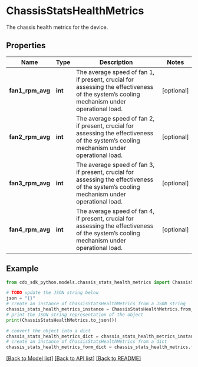 # ChassisStatsHealthMetrics

The chassis health metrics for the device.

## Properties

Name | Type | Description | Notes
------------ | ------------- | ------------- | -------------
**fan1_rpm_avg** | **int** | The average speed of fan 1, if present, crucial for assessing the effectiveness of the system’s cooling mechanism under operational load. | [optional] 
**fan2_rpm_avg** | **int** | The average speed of fan 2, if present, crucial for assessing the effectiveness of the system’s cooling mechanism under operational load. | [optional] 
**fan3_rpm_avg** | **int** | The average speed of fan 3, if present, crucial for assessing the effectiveness of the system’s cooling mechanism under operational load. | [optional] 
**fan4_rpm_avg** | **int** | The average speed of fan 4, if present, crucial for assessing the effectiveness of the system’s cooling mechanism under operational load. | [optional] 

## Example

```python
from cdo_sdk_python.models.chassis_stats_health_metrics import ChassisStatsHealthMetrics

# TODO update the JSON string below
json = "{}"
# create an instance of ChassisStatsHealthMetrics from a JSON string
chassis_stats_health_metrics_instance = ChassisStatsHealthMetrics.from_json(json)
# print the JSON string representation of the object
print(ChassisStatsHealthMetrics.to_json())

# convert the object into a dict
chassis_stats_health_metrics_dict = chassis_stats_health_metrics_instance.to_dict()
# create an instance of ChassisStatsHealthMetrics from a dict
chassis_stats_health_metrics_form_dict = chassis_stats_health_metrics.from_dict(chassis_stats_health_metrics_dict)
```
[[Back to Model list]](../README.md#documentation-for-models) [[Back to API list]](../README.md#documentation-for-api-endpoints) [[Back to README]](../README.md)


